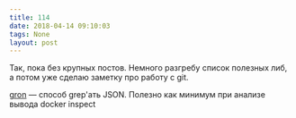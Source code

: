 ```yaml
---
title: 114
date: 2018-04-14 09:10:03
tags: None
layout: post
---
```


Так, пока без крупных постов. Немного разгребу список полезных либ, а потом уже сделаю заметку про работу с git.

[gron](https://github.com/tomnomnom/gron) — способ grep'ать JSON. Полезно как минимум при анализе вывода docker inspect

